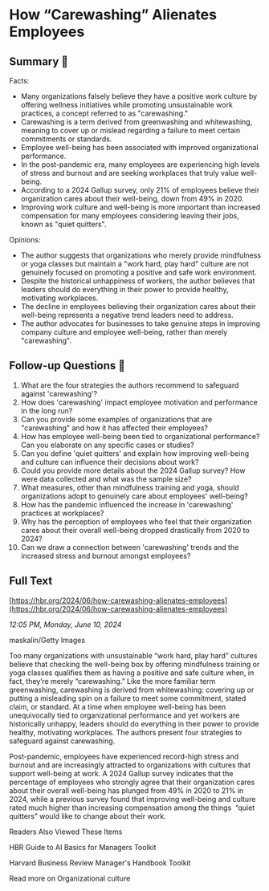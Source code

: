 # How “Carewashing” Alienates Employees

## Summary 🤖

Facts:
- Many organizations falsely believe they have a positive work culture by offering wellness initiatives while promoting unsustainable work practices, a concept referred to as "carewashing."
- Carewashing is a term derived from greenwashing and whitewashing, meaning to cover up or mislead regarding a failure to meet certain commitments or standards.
- Employee well-being has been associated with improved organizational performance.
- In the post-pandemic era, many employees are experiencing high levels of stress and burnout and are seeking workplaces that truly value well-being.
- According to a 2024 Gallup survey, only 21% of employees believe their organization cares about their well-being, down from 49% in 2020.
- Improving work culture and well-being is more important than increased compensation for many employees considering leaving their jobs, known as "quiet quitters".

Opinions:
- The author suggests that organizations who merely provide mindfulness or yoga classes but maintain a "work hard, play hard" culture are not genuinely focused on promoting a positive and safe work environment.
- Despite the historical unhappiness of workers, the author believes that leaders should do everything in their power to provide healthy, motivating workplaces.
- The decline in employees believing their organization cares about their well-being represents a negative trend leaders need to address. 
- The author advocates for businesses to take genuine steps in improving company culture and employee well-being, rather than merely "carewashing".

## Follow-up Questions 🤖

1. What are the four strategies the authors recommend to safeguard against 'carewashing'? 
2. How does 'carewashing' impact employee motivation and performance in the long run?
3. Can you provide some examples of organizations that are "carewashing" and how it has affected their employees?
4. How has employee well-being been tied to organizational performance? Can you elaborate on any specific cases or studies?
5. Can you define 'quiet quitters' and explain how improving well-being and culture can influence their decisions about work? 
6. Could you provide more details about the 2024 Gallup survey? How were data collected and what was the sample size?
7. What measures, other than mindfulness training and yoga, should organizations adopt to genuinely care about employees' well-being?
8. How has the pandemic influenced the increase in 'carewashing' practices at workplaces?
9. Why has the perception of employees who feel that their organization cares about their overall well-being dropped drastically from 2020 to 2024?
10. Can we draw a connection between 'carewashing' trends and the increased stress and burnout amongst employees?

## Full Text

[https://hbr.org/2024/06/how-carewashing-alienates-employees](https://hbr.org/2024/06/how-carewashing-alienates-employees)

*12:05 PM, Monday, June 10, 2024*

maskalin/Getty Images

Too many organizations with unsustainable “work hard, play hard” cultures believe that checking the well-being box by offering mindfulness training or yoga classes qualifies them as having a positive and safe culture when, in fact, they’re merely “carewashing.” Like the more familiar term greenwashing, carewashing is derived from whitewashing: covering up or putting a misleading spin on a failure to meet some commitment, stated claim, or standard. At a time when employee well-being has been unequivocally tied to organizational performance and yet workers are historically unhappy, leaders should do everything in their power to provide healthy, motivating workplaces. The authors present four strategies to safeguard against carewashing.

Post-pandemic, employees have experienced record-high stress and burnout and are increasingly attracted to organizations with cultures that support well-being at work. A 2024 Gallup survey indicates that the percentage of employees who strongly agree that their organization cares about their overall well-being has plunged from 49% in 2020 to 21% in 2024, while a previous survey found that improving well-being and culture rated much higher than increasing compensation among the things  “quiet quitters” would like to change about their work.

Readers Also Viewed These Items

HBR Guide to AI Basics for Managers Toolkit

Harvard Business Review Manager's Handbook Toolkit

Read more on Organizational culture

